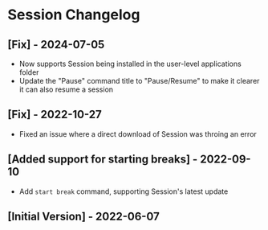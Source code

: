 # Session Changelog

## [Fix] - 2024-07-05

- Now supports Session being installed in the user-level applications folder
- Update the "Pause" command title to "Pause/Resume" to make it clearer it can also resume a session

## [Fix] - 2022-10-27

- Fixed an issue where a direct download of Session was throing an error

## [Added support for starting breaks] - 2022-09-10

- Add `start break` command, supporting Session's latest update

## [Initial Version] - 2022-06-07
